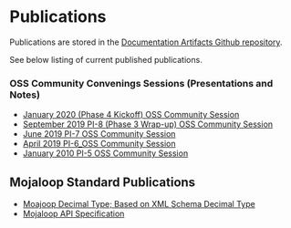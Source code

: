 # Publications

Publications are stored in the [Documentation Artifacts Github repository](https://github.com/mojaloop/documentation-artifacts).

See below listing of current published publications.

### OSS Community Convenings Sessions (Presentations and Notes)

- [January 2020 (Phase 4 Kickoff) OSS Community Session](./presentations/January%202020%20OSS%20Community%20Session)
- [September 2019 PI-8 (Phase 3 Wrap-up) OSS Community Session](./presentations/September%202019%20PI-8_OSS_community%20session)
- [June 2019 PI-7 OSS Community Session](./presentations/June%202019%20PI-7_OSS_community%20session)
- [April 2019 PI-6_OSS Community Session](./presentations/April%202019%20PI-6_OSS_community%20session/)
- [January 2010 PI-5 OSS Community Session](./presentations/January%202019)

## Mojaloop Standard Publications 
- [Moajoop Decimal Type; Based on XML Schema Decimal Type](./discussions/decimal.md)
- [Mojaloop API Specification](https://github.com/mojaloop/mojaloop-specification/blob/master/API%20Definition%20v1.0.pdf)
